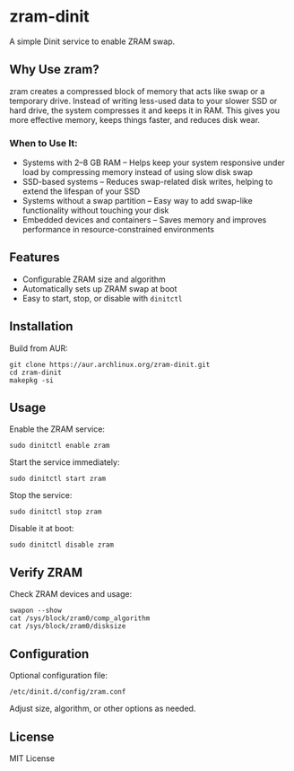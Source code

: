 # zram-dinit

A simple Dinit service to enable ZRAM swap.

## Why Use zram?

zram creates a compressed block of memory that acts like swap or a temporary drive. Instead of writing less-used data to your slower SSD or hard drive, the system compresses it and keeps it in RAM. This gives you more effective memory, keeps things faster, and reduces disk wear.

### When to Use It:

- Systems with 2–8 GB RAM – Helps keep your system responsive under load by compressing memory instead of using slow disk swap
- SSD-based systems – Reduces swap-related disk writes, helping to extend the lifespan of your SSD
- Systems without a swap partition – Easy way to add swap-like functionality without touching your disk
- Embedded devices and containers – Saves memory and improves performance in resource-constrained environments

## Features

- Configurable ZRAM size and algorithm
- Automatically sets up ZRAM swap at boot
- Easy to start, stop, or disable with `dinitctl`

## Installation

Build from AUR:

    git clone https://aur.archlinux.org/zram-dinit.git
    cd zram-dinit
    makepkg -si

## Usage

Enable the ZRAM service:

    sudo dinitctl enable zram

Start the service immediately:

    sudo dinitctl start zram

Stop the service:

    sudo dinitctl stop zram

Disable it at boot:

    sudo dinitctl disable zram

## Verify ZRAM

Check ZRAM devices and usage:

    swapon --show
    cat /sys/block/zram0/comp_algorithm
    cat /sys/block/zram0/disksize

## Configuration

Optional configuration file:

    /etc/dinit.d/config/zram.conf

Adjust size, algorithm, or other options as needed.

## License

MIT License
